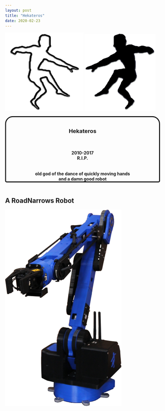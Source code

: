```yaml
---
layout: post
title: "Hekateros"
date: 2020-02-23
---
```


![Hekateros Logo 1][logo1]
![Hekateros Logo 2][logo2]

<div style="text-align:center; border:3px solid black; border-radius:25px 25px 5px 5px; width:500px;">
<div style="display: inline-block; font-weight:bold;">
<br>
<p style="font-size:large;">Hekateros</p><br><br>
2010-2017<br>
R.I.P.<br><br><br>
old god of the dance of quickly moving hands<br>
and a damn good robot
<br>
</div>
</div>
<br>

## A RoadNarrows Robot

[![Hekateros][hek-small]][hek-large]

[logo1]: /assets/images/hekateros/HekaterosLogo.png
[logo2]: /assets/images/hekateros/HekaterosLogoSolid.png
[hek-small]: /assets/images/hekateros/HekaterosBlackAndBlueSmall.png
[hek-large]: /assets/images/hekateros/HekaterosBlackAndBlue.png
